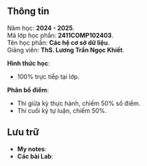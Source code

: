 ## Thông tin
Năm học: **2024 - 2025**.  
Mã lớp học phần: **2411COMP102403**.  
Tên học phần: **Các hệ cơ sở dữ liệu**.  
Giảng viên: **ThS. Lương Trần Ngọc Khiết**.  

**Hình thức học**:
  - 100% trực tiếp tại lớp.

**Phân bố điểm**:
  - Thi giữa kỳ thực hành, chiếm 50% số điểm.
  - Thi cuối kỳ tự luận, chiếm 50%.

## Lưu trữ
- **My notes**:  
- **Các bài Lab**:  
